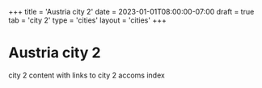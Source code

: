 +++
title = 'Austria city 2'
date = 2023-01-01T08:00:00-07:00
draft = true
tab = 'city 2'
type = 'cities'
layout = 'cities'
+++
# Austria city 2

city 2 content with links to city 2 accoms index